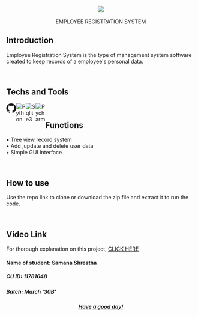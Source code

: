 <p align="center"><img src="https://github.com/Samana19/Studentmgmt/blob/69c570e76b9a275f28d51acc870c2431c47c7784/Employee.PNG" width="290"></p>

<p align="center">EMPLOYEE REGISTRATION SYSTEM</p>


## Introduction
Employee Registration System is the type of management system software created to keep records of a employee's personal data.


<br />

## Techs and Tools
<img align="left" alt="GitHub" width="26px" src="https://raw.githubusercontent.com/github/explore/78df643247d429f6cc873026c0622819ad797942/topics/github/github.png" />
<img align="left" alt="Python" width="26px" src="https://cdn.jsdelivr.net/npm/simple-icons@v3/icons/python.svg" />
<img align="left" alt="Sqlite3" width="26px" src="https://cdn.jsdelivr.net/npm/simple-icons@v3/icons/sqlite.svg" />
<img align="left" alt="Pycharm" width="26px" src="https://cdn.jsdelivr.net/npm/simple-icons@v3/icons/pycharm.svg" />

 
<br />

## Functions
•	Tree view record system <br />
•	Add ,update and delete user data <br />
•	Simple GUI Interface <br />

<br />

## How to use
Use the repo link to clone or download the zip file and extract it to run the code.

<br />

## Video Link 

For thorough explanation on this project, [CLICK HERE](https://youtu.be/NTdXGV8_LYs)

#### Name of student: Samana Shrestha
##### CU ID: 11781648 
##### Batch: March '30B'


<p align="center"><b><u><i> Have a good day! </i></u></b><p>
   
